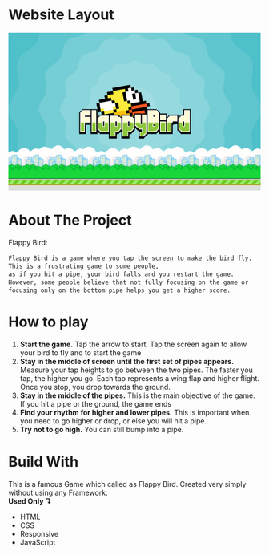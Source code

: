 # Website Layout
<img src="Flappy Bird Readme.jpg" alt="" />

# About The Project
  Flappy Bird:
  
    Flappy Bird is a game where you tap the screen to make the bird fly.
    This is a frustrating game to some people,
    as if you hit a pipe, your bird falls and you restart the game.
    However, some people believe that not fully focusing on the game or
    focusing only on the bottom pipe helps you get a higher score.
    
    
# How to play
  <ol>
  <li>
    <strong>Start the game.</strong>
    Tap the arrow to start.
    Tap the screen again to allow your bird to fly and to start the game</li>
  <li>
    <strong>Stay in the middle of screen until the first set of pipes appears.</strong>
    Measure your tap heights to go between the two pipes.
    The faster you tap, the higher you go.
    Each tap represents a wing flap and higher flight.
    Once you stop, you drop towards the ground.
  </li>
  <li>
    <strong>Stay in the middle of the pipes.</strong>
    This is the main objective of the game.
    If you hit a pipe or the ground, the game ends
  </li>
  <li>
    <strong>Find your rhythm for higher and lower pipes.</strong>
    This is important when you need to go higher or drop, or else you will hit a pipe. 
  </li>
  <li>
    <strong>Try not to go high.</strong> You can still bump into a pipe.
  </li>
  </ol>
    
    
# Build With
  This is a famous Game which called as Flappy Bird. Created very simply without using any Framework. </br>
  <strong>Used Only ↴</strong>
    
* HTML
* CSS
* Responsive
* JavaScript
